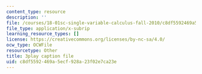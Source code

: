 ```yaml
---
content_type: resource
description: ''
file: /courses/18-01sc-single-variable-calculus-fall-2010/c8df5592469a5ecf928a23f02e7ca23e_Pd2xP5zDsRw.vtt
file_type: application/x-subrip
learning_resource_types: []
license: https://creativecommons.org/licenses/by-nc-sa/4.0/
ocw_type: OCWFile
resourcetype: Other
title: 3play caption file
uid: c8df5592-469a-5ecf-928a-23f02e7ca23e
---
```

